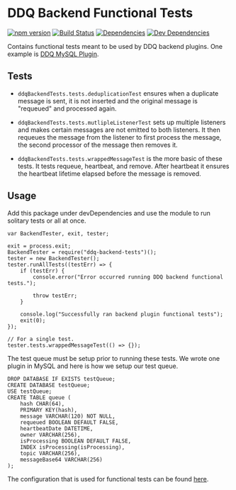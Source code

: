 DDQ Backend Functional Tests
============================

[![npm version][npm-badge]][npm-link]
[![Build Status][travis-badge]][travis-link]
[![Dependencies][dependencies-badge]][dependencies-link]
[![Dev Dependencies][devdependencies-badge]][devdependencies-link]

Contains functional tests meant to be used by DDQ backend plugins. One example is [DDQ MySQL Plugin](https://github.com/tests-always-included/ddq-backend-mysql).


Tests
-----

* `ddqBackendTests.tests.deduplicationTest` ensures when a duplicate message is sent, it is not inserted and the original message is "requeued" and processed again.

* `ddqBackendTests.tests.mutlipleListenerTest` sets up multiple listeners and makes certain messages are not emitted to both listeners. It then requeues the message from the listener to first process the message, the second processor of the message then removes it.

* `ddqBackendTests.tests.wrappedMessageTest` is the more basic of these tests. It tests requeue, heartbeat, and remove. After heartbeat it ensures the heartbeat lifetime elapsed before the message is removed.


Usage
-----

Add this package under devDependencies and use the module to run solitary tests or all at once.

    var BackendTester, exit, tester;

    exit = process.exit;
    BackendTester = require("ddq-backend-tests")();
    tester = new BackendTester();
    tester.runAllTests((testErr) => {
        if (testErr) {
            console.error("Error occurred running DDQ backend functional tests.");

            throw testErr;
        }

        console.log("Successfully ran backend plugin functional tests");
        exit(0);
    });

    // For a single test.
    tester.tests.wrappedMessageTest(() => {});


The test queue must be setup prior to running these tests. We wrote one plugin in MySQL and here is how we setup our test queue.

    DROP DATABASE IF EXISTS testQueue;
    CREATE DATABASE testQueue;
    USE testQueue;
    CREATE TABLE queue (
        hash CHAR(64),
        PRIMARY KEY(hash),
        message VARCHAR(120) NOT NULL,
        requeued BOOLEAN DEFAULT FALSE,
        heartbeatDate DATETIME,
        owner VARCHAR(256),
        isProcessing BOOLEAN DEFAULT FALSE,
        INDEX isProcessing(isProcessing),
        topic VARCHAR(256),
        messageBase64 VARCHAR(256)
    );

The configuration that is used for functional tests can be found [here](lib/manual-testing-config.js).

[dependencies-badge]: https://img.shields.io/david/tests-always-included/ddq-backend-tests.svg
[dependencies-link]: https://david-dm.org/tests-always-included/ddq-backend-tests
[devdependencies-badge]: https://img.shields.io/david/dev/tests-always-included/ddq-backend-tests.svg
[devdependencies-link]: https://david-dm.org/tests-always-included/ddq-backend-tests#info=devDependencies
[npm-badge]: https://img.shields.io/npm/v/ddq-backend-tests.svg
[npm-link]: https://npmjs.org/package/ddq-backend-tests
[travis-badge]: https://img.shields.io/travis/tests-always-included/ddq-backend-tests/master.svg
[travis-link]: http://travis-ci.org/tests-always-included/ddq-backend-tests

